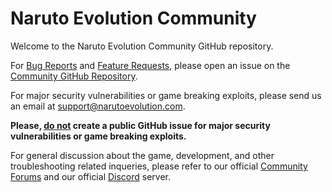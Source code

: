 # Naruto Evolution Community

Welcome to the Naruto Evolution Community GitHub repository.

For [Bug Reports](https://github.com/IllusiveBIair/Naruto-Evolution-Community/issues/new?assignees=&labels=Type%3A+Bug&template=bug-report.md&title=) and [Feature Requests](https://github.com/IllusiveBIair/Naruto-Evolution-Community/issues/new?assignees=&labels=Type%3A+Feature+Request&template=feature-request.md&title=), please open an issue on the [Community GitHub Repository](https://github.com/IllusiveBIair/Naruto-Evolution-Community).

For major security vulnerabilities or game breaking exploits, please send us an email at support@narutoevolution.com.

**Please, <u>do not</u> create a public GitHub issue for major security vulnerabilities or game breaking exploits.**

For general discussion about the game, development, and other troubleshooting related inqueries, please refer to our official [Community Forums](https://community.narutoevolution.com) and our official [Discord](https://discord.gg/URcN6cc) server.
